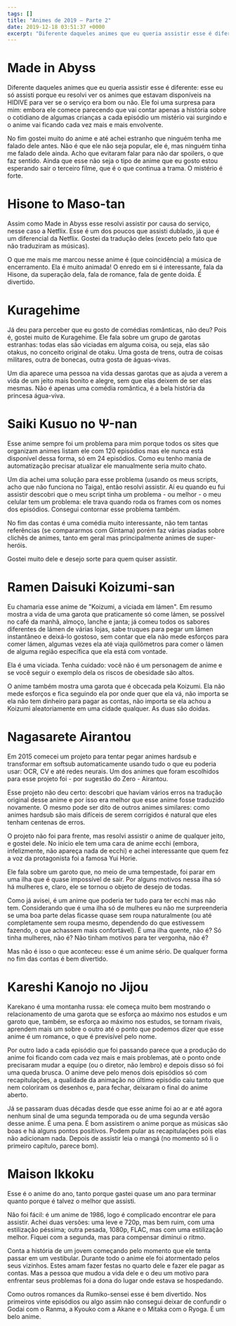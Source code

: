 ```yaml
---
tags: []
title: "Animes de 2019 ― Parte 2"
date: 2019-12-18 03:51:37 +0000
excerpt: "Diferente daqueles animes que eu queria assistir esse é diferente: esse eu só assisti porque eu resolvi ver os animes que..."
---
```


# Made in Abyss

Diferente daqueles animes que eu queria assistir esse é diferente: esse eu só assisti porque eu resolvi ver os animes que estavam disponíveis na HIDIVE para ver se o serviço era bom ou não. Ele foi uma surpresa para mim: embora ele comece parecendo que vai contar apenas a história sobre o cotidiano de algumas crianças a cada episódio um mistério vai surgindo e o anime vai ficando cada vez mais e mais envolvente.

No fim gostei muito do anime e até achei estranho que ninguém tenha me falado dele antes. Não é que ele não seja popular, ele é, mas ninguém tinha me falado dele ainda. Acho que evitaram falar para não dar spoilers, o que faz sentido. Ainda que esse não seja o tipo de anime que eu gosto estou esperando sair o terceiro filme, que é o que continua a trama. O mistério é forte.

# Hisone to Maso-tan

Assim como Made in Abyss esse resolvi assistir por causa do serviço, nesse caso a Netflix. Esse é um dos poucos que assisti dublado, já que é um diferencial da Netflix. Gostei da tradução deles (exceto pelo fato que não traduziram as músicas).

O que me mais me marcou nesse anime é (que coincidência) a música de encerramento. Ela é muito animada! O enredo em si é interessante, fala da Hisone, da superação dela, fala de romance, fala de gente doida. É divertido.

# Kuragehime

Já deu para perceber que eu gosto de comédias românticas, não deu? Pois é, gostei muito de Kuragehime. Ele fala sobre um grupo de garotas estranhas: todas elas são viciadas em alguma coisa, ou seja, elas são otakus, no conceito original de otaku. Uma gosta de trens, outra de coisas militares, outra de bonecas, outra gosta de águas-vivas.

Um dia aparece uma pessoa na vida dessas garotas que as ajuda a verem a vida de um jeito mais bonito e alegre, sem que elas deixem de ser elas mesmas. Não é apenas uma comédia romântica, é a bela história da princesa água-viva.

# Saiki Kusuo no Ψ-nan

Esse anime sempre foi um problema para mim porque todos os sites que organizam animes listam ele com 120 episódios mas ele nunca está disponível dessa forma, só em 24 episódios. Como eu tenho mania de automatização precisar atualizar ele manualmente seria muito chato.

Um dia achei uma solução para esse problema (usando os meus scripts, acho que não funciona no Taiga), então resolvi assistir. Aí eu quando eu fui assistir descobri que o meu script tinha um problema - ou melhor - o meu celular tem um problema: ele trava quando roda os frames com os nomes dos episódios. Consegui contornar esse problema também.

No fim das contas é uma comédia muito interessante, não tem tantas referências (se compararmos com Gintama) porém faz várias piadas sobre clichês de animes, tanto em geral mas principalmente animes de super-heróis.

Gostei muito dele e desejo sorte para quem quiser assistir.

# Ramen Daisuki Koizumi-san

Eu chamaria esse anime de "Koizumi, a viciada em lámen". Em resumo mostra a vida de uma garota que praticamente só come lámen, se possível no café da manhã, almoço, lanche e janta; já comeu todos os sabores diferentes de lámen de várias lojas, sabe truques para pegar um lámen instantâneo e deixá-lo gostoso, sem contar que ela não mede esforços para comer lámen, algumas vezes ela até viaja quilômetros para comer o lámen de alguma região específica que ela está com vontade.

Ela é uma viciada. Tenha cuidado: você não é um personagem de anime e se você seguir o exemplo dela os riscos de obesidade são altos.

O anime também mostra uma garota que é obcecada pela Koizumi. Ela não mede esforços e fica seguindo ela por onde quer que ela vá, não importa se ela não tem dinheiro para pagar as contas, não importa se ela achou a Koizumi aleatoriamente em uma cidade qualquer. As duas são doidas.

# Nagasarete Airantou

Em 2015 comecei um projeto para tentar pegar animes hardsub e transformar em softsub automaticamente usando tudo o que eu poderia usar: OCR, CV e até redes neurais. Um dos animes que foram escolhidos para esse projeto foi - por sugestão do Zero - Airantou.

Esse projeto não deu certo: descobri que haviam vários erros na tradução original desse anime e por isso era melhor que esse anime fosse traduzido novamente. O mesmo pode ser dito de outros animes similares: como animes hardsub são mais difíceis de serem corrigidos é natural que eles tenham centenas de erros.

O projeto não foi para frente, mas resolvi assistir o anime de qualquer jeito, e gostei dele. No início ele tem uma cara de anime ecchi (embora, infelizmente, não apareça nada de ecchi) e achei interessante que quem fez a voz da protagonista foi a famosa Yui Horie.

Ele fala sobre um garoto que, no meio de uma tempestade, foi parar em uma ilha que é quase impossível de sair. Por alguns motivos nessa ilha só há mulheres e, claro, ele se tornou o objeto de desejo de todas.

Como já avisei, é um anime que poderia ter tudo para ter ecchi mas não tem. Considerando que é uma ilha só de mulheres eu não me surpreenderia se uma boa parte delas ficasse quase sem roupa naturalmente (ou até completamente sem roupa mesmo, dependendo do que estivessem fazendo, o que achassem mais confortável). É uma ilha quente, não é? Só tinha mulheres, não é? Não tinham motivos para ter vergonha, não é?

Mas não é isso o que aconteceu: esse é um anime sério. De qualquer forma no fim das contas é bem divertido.

# Kareshi Kanojo no Jijou

Karekano é uma montanha russa: ele começa muito bem mostrando o relacionamento de uma garota que se esforça ao máximo nos estudos e um garoto que, também, se esforça ao máximo nos estudos, se tornam rivais, aprendem mais um sobre o outro até o ponto que podemos dizer que esse anime é um romance, o que é previsível pelo nome.

Por outro lado a cada episódio que foi passando parece que a produção do anime foi ficando com cada vez mais e mais problemas, até o ponto onde precisaram mudar a equipe (ou o diretor, não lembro) e depois disso só foi uma queda brusca. O anime deve pelo menos dois episódios só com recapitulações, a qualidade da animação no último episódio caiu tanto que nem coloriram os desenhos e, para fechar, deixaram o final do anime aberto.

Já se passaram duas décadas desde que esse anime foi ao ar e até agora nenhum sinal de uma segunda temporada ou de uma segunda versão desse anime. É uma pena. É bom assistirem o anime porque as músicas são boas e há alguns pontos positivos. Podem pular as recapitulações pois elas não adicionam nada. Depois de assistir leia o mangá (no momento só li o primeiro capítulo, parece bom).

# Maison Ikkoku

Esse é o anime do ano, tanto porque gastei quase um ano para terminar quanto porque é talvez o melhor que assisti.

Não foi fácil: é um anime de 1986, logo é complicado encontrar ele para assistir. Achei duas versões: uma leve e 720p, mas bem ruim, com uma estilização péssima; outra pesada, 1080p, FLAC, mas com uma estilização melhor. Fiquei com a segunda, mas para compensar diminui o ritmo.

Conta a história de um jovem começando pelo momento que ele tenta passar em um vestibular. Durante todo o anime ele foi atormentado pelos seus vizinhos. Estes amam fazer festas no quarto dele e fazer ele pagar as contas. Mas a pessoa que mudou a vida dele e o deu um motivo para enfrentar seus problemas foi a dona do lugar onde estava se hospedando.

Como outros romances da Rumiko-sensei esse é bem divertido. Nos primeiros vinte episódios ou algo assim não consegui deixar de confundir o Godai com o Ranma, a Kyouko com a Akane e o Mitaka com o Ryoga. É um belo anime.